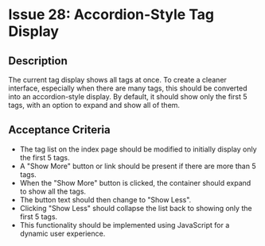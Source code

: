 # Issue 28: Accordion-Style Tag Display

## Description

The current tag display shows all tags at once. To create a cleaner interface, especially when there are many tags, this should be converted into an accordion-style display. By default, it should show only the first 5 tags, with an option to expand and show all of them.

## Acceptance Criteria

- The tag list on the index page should be modified to initially display only the first 5 tags.
- A "Show More" button or link should be present if there are more than 5 tags.
- When the "Show More" button is clicked, the container should expand to show all the tags.
- The button text should then change to "Show Less".
- Clicking "Show Less" should collapse the list back to showing only the first 5 tags.
- This functionality should be implemented using JavaScript for a dynamic user experience.
